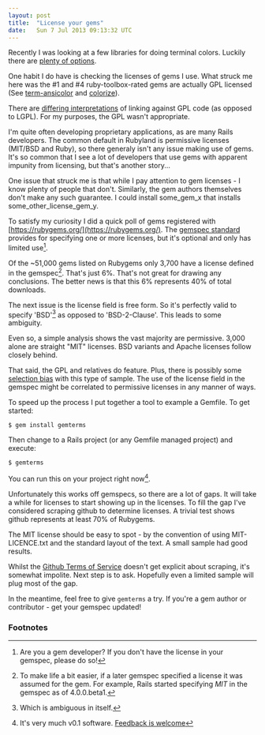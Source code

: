```yaml
---
layout: post
title:  "License your gems"
date:   Sun 7 Jul 2013 09:13:32 UTC
---
```


Recently I was looking at a few libraries for doing terminal colors. Luckily there are [plenty of options](https://www.ruby-toolbox.com/categories/Terminal_Coloring).

One habit I do have is checking the licenses of gems I use. What struck me here was the #1 and #4 ruby-toolbox-rated gems are actually GPL licensed (See [term-ansicolor](https://github.com/flori/term-ansicolor) and [colorize](https://github.com/fazibear/colorize)).

There are [differing interpretations](http://en.wikipedia.org/wiki/GNU_General_Public_License#Libraries) of linking against GPL code (as opposed to LGPL). For my purposes, the GPL wasn't appropriate.

I'm quite often developing proprietary applications, as are many Rails developers. The common default in Rubyland is permissive licenses (MIT/BSD and Ruby), so there generaly isn't any issue making use of gems. It's so common that I see a lot of developers that use gems with apparent impunity from licensing, but that's another story...

One issue that struck me is that while I pay attention to gem licenses - I know plenty of people that don't. Similarly, the gem authors themselves don't make any such guarantee. I could install some_gem_x that installs some_other_license_gem_y.

To satisfy my curiosity I did a quick poll of gems registered with [https://rubygems.org/](https://rubygems.org/). The [gemspec standard](http://docs.rubygems.org/read/chapter/20) provides for specifying one or more licenses, but it's optional and only has limited use[^1].

Of the ~51,000 gems listed on Rubygems only 3,700 have a license defined in the gemspec[^2]. That's just 6%. That's not great for drawing any conclusions. The better news is that this 6% represents 40% of total downloads.

The next issue is the license field is free form. So it's perfectly valid to specify 'BSD'[^3] as opposed to 'BSD-2-Clause'. This leads to some ambiguity.

Even so, a simple analysis shows the vast majority are permissive. 3,000 alone are straight "MIT" licenses. BSD variants and Apache licenses follow closely behind. 

That said, the GPL and relatives do feature. Plus, there is possibly some [selection bias](http://en.wikipedia.org/wiki/Selection_bias) with this type of sample. The use of the license field in the gemspec might be correlated to permissive licenses in any manner of ways.

To speed up the process I put together a tool to example a Gemfile. To get started:

    $ gem install gemterms

Then change to a Rails project (or any Gemfile managed project) and execute:

    $ gemterms

You can run this on your project right now[^4]. 

Unfortunately this works off gemspecs, so there are a lot of gaps. It will take a while for licenses to start showing up in the licenses. To fill the gap I've considered scraping github to determine licenses. A trivial test shows github represents at least 70% of Rubygems.

The MIT license should be easy to spot - by the convention of using MIT-LICENCE.txt and the standard layout of the text. A small sample had good results.

Whilst the [Github Terms of Service](https://help.github.com/articles/github-terms-of-service) doesn't get explicit about scraping, it's somewhat impolite. Next step is to ask. Hopefully even a limited sample will plug most of the gap.

In the meantime, feel free to give `gemterms` a try. If you're a gem author or contributor - get your gemspec updated!

### Footnotes

[^1]: Are you a gem developer? If you don't have the license in your gemspec, please do so!

[^2]: To make life a bit easier, if a later gemspec specified a license it was assumed for the gem. For example, Rails started specifying _MIT_ in the gemspec as of 4.0.0.beta1.

[^3]: Which is ambiguous in itself.

[^4]: It's very much v0.1 software. [Feedback is welcome](https://github.com/jonathannen/gemterms)
